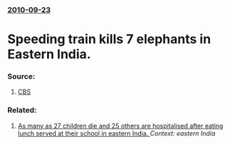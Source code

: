 ### [2010-09-23](/news/2010/09/23/index.md)

# Speeding train kills 7 elephants in Eastern India. 




### Source:

1. [CBS](http://www.cbsnews.com/stories/2010/09/23/ap/asia/main6893713.shtml)

### Related:

1. [As many as 27 children die and 25 others are hospitalised after eating lunch served at their school in eastern India. ](/news/2013/07/16/as-many-as-27-children-die-and-25-others-are-hospitalised-after-eating-lunch-served-at-their-school-in-eastern-india.md) _Context: eastern India_
